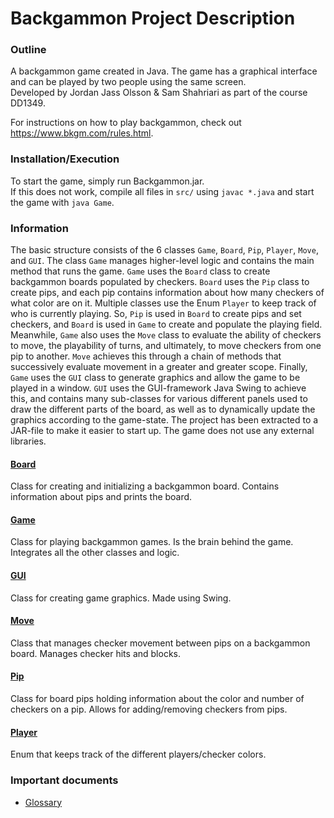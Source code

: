# Backgammon Project Description

### Outline

A backgammon game created in Java. The game has a graphical interface and can be played by two people using the same screen.   
Developed by Jordan Jass Olsson & Sam Shahriari as part of the course DD1349.

For instructions on how to play backgammon, check out https://www.bkgm.com/rules.html.

### Installation/Execution

To start the game, simply run Backgammon.jar.   
If this does not work, compile all files in `src/` using `javac *.java` and start the game with `java Game`.

### Information

The basic structure consists of the 6 classes `Game`, `Board`, `Pip`, `Player`, `Move`, and `GUI`.
The class `Game` manages higher-level logic and contains the main method that runs the game. `Game` uses the `Board`
class to create backgammon boards populated by checkers. `Board` uses the `Pip` class to create pips, and each pip
contains information about how many checkers of what color are on it. Multiple classes use the Enum `Player` to keep
track of who is currently playing. So, `Pip` is used in `Board` to create pips and set checkers, and `Board` is used
in `Game` to create and populate the playing field. Meanwhile, `Game` also uses the `Move` class to evaluate the ability
of checkers to move, the playability of turns, and ultimately, to move checkers from one pip to another. `Move` achieves
this through a chain of methods that successively evaluate movement in a greater and greater scope. Finally, `Game` uses
the `GUI` class to generate graphics and allow the game to be played in a window. `GUI` uses the GUI-framework Java Swing
to achieve this, and contains many sub-classes for various different panels used to draw the different parts of
the board, as well as to dynamically update the graphics according to the game-state. The project has been extracted to a
JAR-file to make it easier to start up. The game does not use any external libraries.

#### [Board](src/Board.java)

Class for creating and initializing a backgammon board. Contains information about pips and prints the board.

#### [Game](src/Game.java)

Class for playing backgammon games. Is the brain behind the game. Integrates all the other classes and logic.

#### [GUI](src/GUI.java)

Class for creating game graphics. Made using Swing.

#### [Move](src/Move.java)

Class that manages checker movement between pips on a backgammon board. Manages checker hits and blocks.

#### [Pip](src/Pip.java)

Class for board pips holding information about the color and number of checkers on a pip. Allows for adding/removing 
checkers from pips.

#### [Player](src/Player.java)

Enum that keeps track of the different players/checker colors.

### Important documents

- [Glossary](docs/Glossary.md)
